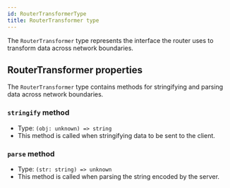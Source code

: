```yaml
---
id: RouterTransformerType
title: RouterTransformer type
---
```


The `RouterTransformer` type represents the interface the router uses to transform data across network boundaries.

## RouterTransformer properties

The `RouterTransformer` type contains methods for stringifying and parsing data across network boundaries.

### `stringify` method

- Type: `(obj: unknown) => string`
- This method is called when stringifying data to be sent to the client.

### `parse` method

- Type: `(str: string) => unknown`
- This method is called when parsing the string encoded by the server.
